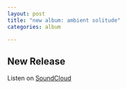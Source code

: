```yaml
---
layout: post
title: "new album: ambient solitude"
categories: album

---
```



## New Release

Listen on [SoundCloud](https://soundcloud.com/amethon-com/sets/ambient-solitude)



